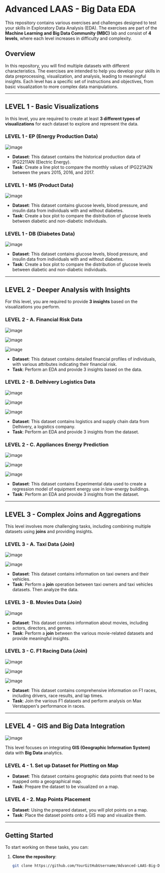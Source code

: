 # Advanced LAAS - Big Data EDA

This repository contains various exercises and challenges designed to test your skills in Exploratory Data Analysis (EDA). The exercises are part of the **Machine Learning and Big Data Community (MBC)** lab and consist of **4 levels**, where each level increases in difficulty and complexity. 

## Overview

In this repository, you will find multiple datasets with different characteristics. The exercises are intended to help you develop your skills in data preprocessing, visualization, and analysis, leading to meaningful insights. Each level has a specific set of instructions and objectives, from basic visualization to more complex data manipulations.

---

## **LEVEL 1 - Basic Visualizations**

In this level, you are required to create at least **3 different types of visualizations** for each dataset to explore and represent the data.

### **LEVEL 1 - EP (Energy Production Data)**

![image](https://github.com/user-attachments/assets/c7e21ee2-1218-43ba-b1d1-b241ed9539ab)

- **Dataset**: This dataset contains the historical production data of IPG2211AN (Electric Energy).
- **Task**: Create a line plot to compare the monthly values of IPG221A2N between the years 2015, 2016, and 2017.

### **LEVEL 1 - MS (Product Data)**

![image](https://github.com/user-attachments/assets/a711d2b5-9075-4e73-acd9-1dc437684f79)

- **Dataset**: This dataset contains glucose levels, blood pressure, and insulin data from individuals with and without diabetes.
- **Task**: Create a box plot to compare the distribution of glucose levels between diabetic and non-diabetic individuals.

### **LEVEL 1 - DB (Diabetes Data)**

![image](https://github.com/user-attachments/assets/3d9fb164-7b24-4360-8cdd-b12c52f32296)

- **Dataset**: This dataset contains glucose levels, blood pressure, and insulin data from individuals with and without diabetes.
- **Task**: Create a box plot to compare the distribution of glucose levels between diabetic and non-diabetic individuals.

---

## **LEVEL 2 - Deeper Analysis with Insights**


For this level, you are required to provide **3 insights** based on the visualizations you perform.

### **LEVEL 2 - A. Financial Risk Data**

![image](https://github.com/user-attachments/assets/951c9edd-81f6-44ce-a640-6eb4a00b28fd)

![image](https://github.com/user-attachments/assets/63ea5368-9af3-471c-8c8f-4f0c96e44829)

![image](https://github.com/user-attachments/assets/738ed218-2cd2-47b6-a8dc-4c9f9f32bc6d)

- **Dataset**: This dataset contains detailed financial profiles of individuals, with various attributes indicating their financial risk.
- **Task**: Perform an EDA and provide 3 insights based on the data.

### **LEVEL 2 - B. Delhivery Logistics Data**

![image](https://github.com/user-attachments/assets/fea13e84-667c-4f39-9810-f17e1b96b556)

![image](https://github.com/user-attachments/assets/556a8e9c-e54d-4bae-9972-bfee4870ea34)

![image](https://github.com/user-attachments/assets/78a4d0ac-6ea1-4f30-b4e5-38786c1fd043)

- **Dataset**: This dataset contains logistics and supply chain data from Delhivery, a logistics company.
- **Task**: Perform an EDA and provide 3 insights from the dataset.

### **LEVEL 2 - C. Appliances Energy Prediction**

![image](https://github.com/user-attachments/assets/ca2c442b-3699-4640-b281-467e585d29a7)

![image](https://github.com/user-attachments/assets/fa2e41fa-b230-4c56-ad2b-63549c871c95)

![image](https://github.com/user-attachments/assets/c6d73af9-206d-4687-b001-f6f03b8f793d)

- **Dataset**: This dataset contains Experimental data used to create a regression model of equipment energy use in low-energy buildings.
- **Task**: Perform an EDA and provide 3 insights from the dataset.


---

## **LEVEL 3 - Complex Joins and Aggregations**

This level involves more challenging tasks, including combining multiple datasets using **joins** and providing insights.

### **LEVEL 3 - A. Taxi Data (Join)**

![image](https://github.com/user-attachments/assets/1adbede9-d31c-4961-876a-99aa56eda18a)

![image](https://github.com/user-attachments/assets/6cf4784d-dfdc-4cbc-a9a3-6b91055f35c2)

- **Dataset**: This dataset contains information on taxi owners and their vehicles.
- **Task**: Perform a **join** operation between taxi owners and taxi vehicles datasets. Then analyze the data.

### **LEVEL 3 - B. Movies Data (Join)**

![image](https://github.com/user-attachments/assets/125990b0-96d4-4c3a-8013-7ce62757e80c)

- **Dataset**: This dataset contains information about movies, including actors, directors, and genres.
- **Task**: Perform a **join** between the various movie-related datasets and provide meaningful insights.

### **LEVEL 3 - C. F1 Racing Data (Join)**

![image](https://github.com/user-attachments/assets/b15ab3f7-0adb-4230-a682-626a737f8a90)

![image](https://github.com/user-attachments/assets/a3c7e18a-f85c-4863-b6ae-9006b625df9a)

![image](https://github.com/user-attachments/assets/63310916-4d6b-4426-b66f-5f189acaf991)

- **Dataset**: This dataset contains comprehensive information on F1 races, including drivers, race results, and lap times.
- **Task**: Join the various F1 datasets and perform analysis on Max Verstappen's performance in races.

---

## **LEVEL 4 - GIS and Big Data Integration**

![image](https://github.com/user-attachments/assets/10b1b73b-79a0-4418-b1c3-33d4760e5e96)

This level focuses on integrating **GIS (Geographic Information System)** data with **Big Data** analytics.

### **LEVEL 4 - 1. Set up Dataset for Plotting on Map**

- **Dataset**: This dataset contains geographic data points that need to be mapped onto a geographical map.
- **Task**: Prepare the dataset to be visualized on a map.

### **LEVEL 4 - 2. Map Points Placement**

- **Dataset**: Using the prepared dataset, you will plot points on a map.
- **Task**: Place the dataset points onto a GIS map and visualize them.

---

## Getting Started

To start working on these tasks, you can:

1. **Clone the repository**:

   ```bash
   git clone https://github.com/YourGitHubUsername/Advanced-LAAS-Big-Data-EDA.git
